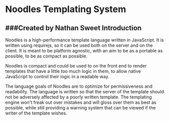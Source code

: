 Noodles Templating System
========================
###Created by Nathan Sweet
Introduction
------------
Noodles is a high-performance template language written in JavaScript. It is written
using requirejs, so it can be used both on the server and on the client. It is meant
to be platform agnostic, with an aim to be as a portable as possible, to be as
compact as possible.

Noodles is compact and could be used to on the front end to render templates that have a little too much logic in them,
to allow native JavaScript to control their logic in a readable way.

The language goals of Noodles are to optimize for permissiveness and readability. The language
is written so that the server of the template should not be adversely affected by a poorly written template.
The templating engine won't freak out over mistakes and will gloss over them as best as possible, while still
providing a warning system that can be viewed if the writer of the template wishes.